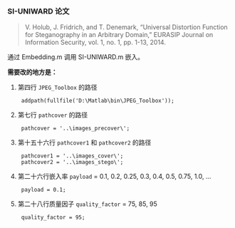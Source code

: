 ### SI-UNIWARD 论文

> V. Holub, J. Fridrich, and T. Denemark, “Universal Distortion Function for Steganography in an Arbitrary Domain,” EURASIP Journal on Information Security, vol. 1, no. 1, pp. 1-13, 2014.


通过 Embedding.m 调用 SI-UNIWARD.m 嵌入。

**需要改的地方是：**

1. 第四行 `JPEG_Toolbox` 的路径

		addpath(fullfile('D:\Matlab\bin\JPEG_Toolbox'));

2. 第七行 `pathcover` 的路径

		pathcover = '..\images_precover\';

3. 第十五十六行 `pathcover1` 和 `pathcover2` 的路径

		pathcover1 = '..\images_cover\';
		pathcover2 = '..\images_stego\';

4. 第二十六行嵌入率 `payload` = 0.1, 0.2, 0.25, 0.3, 0.4, 0.5, 0.75, 1.0, ...

		payload = 0.1;

5. 第二十八行质量因子 `quality_factor` = 75, 85, 95

		quality_factor = 95;


